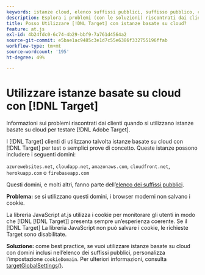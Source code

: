 ```yaml
---
keywords: istanze cloud, elenco suffissi pubblici, suffisso pubblico, cookie, cookie di prime parti, cookie di prime parti, azurewebsites.net, cloudapp.net, amazonaws.com, cloudfront.net, herokuapp.com firebaseapp.com, targetGlobalSettings, cookieDomain, istanze cloud5, istanze cloud6, istanze cloud7, istanze cloud8, istanze cloud9, istanze suffisso pubblico list0, suffisso pubblico list1, suffisso pubblico list2, suffisso pubblico list3, suffisso pubblico list4, suffisso pubblico list5
description: Esplora i problemi (con le soluzioni) riscontrati dai clienti quando si utilizzano istanze basate su cloud per testare [!DNL Adobe Target] o a scopo di verifica di concetto.
title: Posso Utilizzare [!DNL Target] con istanze basate su cloud?
feature: at.js
exl-id: 4b24fdc0-6c74-4b29-bbf9-7a761d4564a2
source-git-commit: e5bae1ac9485c3e1d7c55e6386f332755196ffab
workflow-type: tm+mt
source-wordcount: '195'
ht-degree: 49%

---
```


# Utilizzare istanze basate su cloud con [!DNL Target]

Informazioni sui problemi riscontrati dai clienti quando si utilizzano istanze basate su cloud per testare [!DNL Adobe Target].

I [!DNL Target] clienti di utilizzano talvolta istanze basate su cloud con [!DNL Target] per test o semplici prove di concetto. Queste istanze possono includere i seguenti domini:

`azurewebsites.net`, `cloudapp.net`, `amazonaws.com`, `cloudfront.net`, `herokuapp.com` o `firebaseapp.com`

Questi domini, e molti altri, fanno parte dell’[elenco dei suffissi pubblici](https://publicsuffix.org/list/public_suffix_list.dat).

**Problema:** se si utilizzano questi domini, i browser moderni non salvano i cookie.

La libreria JavaScript at.js utilizza i cookie per monitorare gli utenti in modo che [!DNL [!DNL Target]] presenta sempre un’esperienza coerente. Se il [!DNL Target] La libreria JavaScript non può salvare i cookie, le richieste Target sono disabilitate.

**Soluzione:** come best practice, se vuoi utilizzare istanze basate su cloud con domini inclusi nellʼelenco dei suffissi pubblici, personalizza lʼimpostazione `cookieDomain`. Per ulteriori informazioni, consulta [targetGlobalSettings()](/help/dev/implement/client-side/atjs/atjs-functions/targetglobalsettings.md).
